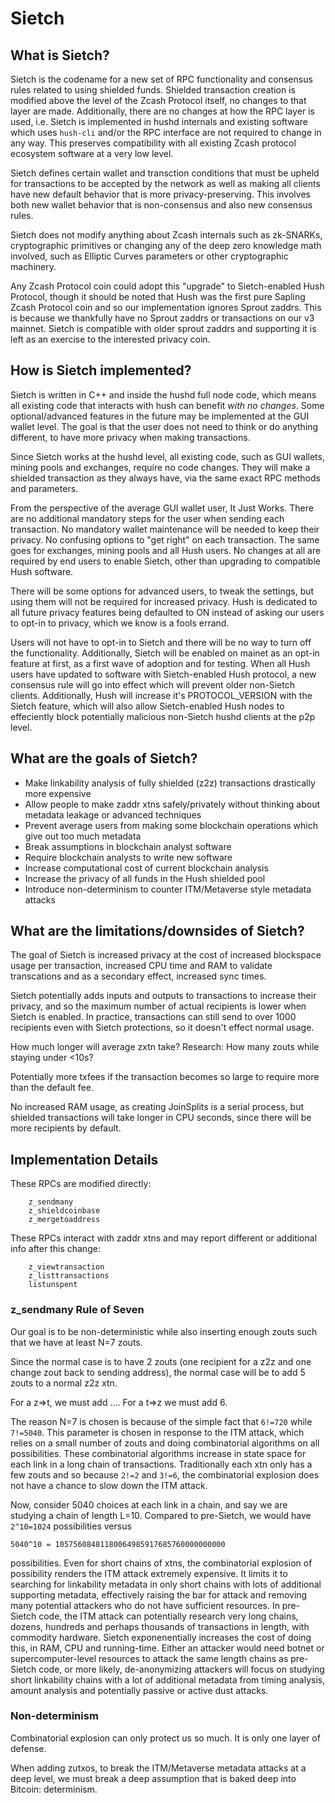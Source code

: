 # Sietch

## What is Sietch?

Sietch is the codename for a new set of RPC functionality and consensus rules related to
using shielded funds. Shielded transaction creation is modified above
the level of the Zcash Protocol itself, no changes to that
layer are made. Additionally, there are no changes at how the RPC layer
is used, i.e. Sietch is implemented in hushd internals and existing software
which uses `hush-cli` and/or the RPC interface are not required to change
in any way. This preserves compatibility with all existing Zcash protocol
ecosystem software at a very low level.

Sietch defines certain wallet and transction conditions that must be
upheld for transactions to be accepted by the network as well as making all clients have
new default behavior that is more privacy-preserving. This involves both
new wallet behavior that is non-consensus and also new consensus rules.

Sietch does not modify anything about Zcash internals such as zk-SNARKs,
cryptographic primitives or changing any of the deep zero knowledge math involved, such
as Elliptic Curves parameters or other cryptographic machinery.

Any Zcash Protocol coin could adopt this "upgrade" to Sietch-enabled Hush Protocol,
though it should be noted that Hush was the first pure Sapling Zcash Protocol
coin and so our implementation ignores Sprout zaddrs. This is because we thankfully
have no Sprout zaddrs or transactions on our v3 mainnet.
Sietch is compatible with older sprout zaddrs and supporting
it is left as an exercise to the interested privacy coin.

## How is Sietch implemented?

Sietch is written in C++ and inside the hushd full node code, which means
all existing code that interacts with hush can benefit *with no changes*.
Some optional/advanced features in the future
may be implemented at the GUI wallet level. The goal is that the user does not need
to think or do anything different, to have more privacy when
making transactions.

Since Sietch works at the hushd level, all existing code, such as GUI wallets,
mining pools and exchanges, require no code changes. They will make a shielded
transaction as they always have, via the same exact RPC methods and parameters.

From the perspective of the average GUI wallet user, It Just Works.
There are no additional mandatory steps for the user when sending
each transaction. No mandatory wallet maintenance will be needed
to keep their privacy. No confusing options to "get right" on each transaction.
The same goes for exchanges, mining pools and all Hush users.
No changes at all are required by end users to enable Sietch, other than upgrading
to compatible Hush software.

There will be some options for advanced users, to
tweak the settings, but using them will not be required for increased privacy.
Hush is dedicated to all future privacy features being defaulted to ON instead
of asking our users to opt-in to privacy, which we know is a fools errand.

Users will not have to opt-in to Sietch and there will be no way to turn off
the functionality. Additionally, Sietch will be enabled on mainet as an opt-in feature
at first, as a first wave of adoption and for testing. When all Hush users have updated
to software with Sietch-enabled Hush protocol, a new consensus rule will go into effect
which will prevent older non-Sietch clients. Additionally, Hush will increase it's
PROTOCOL\_VERSION with the Sietch feature, which will also allow Sietch-enabled Hush nodes
to effeciently block potentially malicious non-Sietch hushd clients at the p2p level.

## What are the goals of Sietch?

 * Make linkability analysis of fully shielded (z2z) transactions drastically more expensive
 * Allow people to make zaddr xtns safely/privately without thinking about
   metadata leakage or advanced techniques
 * Prevent average users from making some blockchain operations which give out too much metadata
 * Break assumptions in blockchain analyst software
 * Require blockchain analysts to write new software
 * Increase computational cost of current blockchain analysis
 * Increase the privacy of all funds in the Hush shielded pool
 * Introduce non-determinism to counter ITM/Metaverse style metadata attacks

## What are the limitations/downsides of Sietch?

The goal of Sietch is increased privacy at the cost of increased blockspace usage per transaction,
increased CPU time and RAM to validate transcations and as a secondary effect, increased sync times.

Sietch potentially adds inputs and outputs to transactions to increase their privacy,
and so the maximum number of actual recipients is lower when Sietch is enabled. In practice,
transactions can still send to over 1000 recipients even with Sietch protections, so it
doesn't effect normal usage.

How much longer will average zxtn take? Research: How many zouts while staying under <10s?

Potentially more txfees if the transaction becomes so large to require more than the default fee.

No increased RAM usage, as creating JoinSplits is a serial process, but shielded transactions
will take longer in CPU seconds, since there will be more recipients by default.

## Implementation Details

These RPCs are modified directly:

```
	z_sendmany
	z_shieldcoinbase
	z_mergetoaddress
```

These RPCs interact with zaddr xtns and may report different or additional info after this change:

```
	z_viewtransaction
	z_listtransactions
	listunspent
```

### z\_sendmany Rule of Seven

Our goal is to be non-deterministic while also inserting enough zouts such that we have at least N=7 zouts.

Since the normal case is to have 2 zouts (one recipient for a z2z and one change zout back to sending address),
the normal case will be to add 5 zouts to a normal z2z xtn.

For a z=>t, we must add ....
For a t=>z we must add 6.

The reason N=7 is chosen is because of the simple fact that `6!=720` while `7!=5040`. This parameter is chosen
in response to the ITM attack, which relies on a small number of zouts and doing combinatorial algorithms on all
possibilities. These combinatorial algorithms increase in state space for each link in a long chain of transactions.
Traditionally each xtn only has a few zouts and so because `2!=2` and `3!=6`, the combinatorial explosion does not
have a chance to slow down the ITM attack.

Now, consider 5040 choices at each link in a chain, and say we are studying a chain of length L=10.
Compared to pre-Sietch, we would have `2^10=1024` possibilities versus

```
5040^10 = 10575608481180064985917685760000000000
````

possibilities. Even for short chains of xtns, the combinatorial explosion of possibility renders the ITM attack
extremely expensive. It limits it to searching for linkability metadata in only short chains with lots of
additional supporting metadata, effectively raising the bar for attack and removing many potential attackers
who do not have sufficient resources. In pre-Sietch code, the ITM attack can potentially research very long chains,
dozens, hundreds and perhaps thousands of transactions in length, with commodity hardware.
Sietch exponenentially increases the cost of doing this, in RAM, CPU and running-time. Either an attacker would
need botnet or supercomputer-level resources to attack the same length chains as pre-Sietch code, or more likely,
de-anonymizing attackers will focus on studying short linkability chains with a lot of additional metadata from
timing analysis, amount analysis and potentially passive or active dust attacks.


### Non-determinism


Combinatorial explosion can only protect us so much. It is only one layer of defense. 

When adding zutxos, to break the ITM/Metaverse metadata attacks at a deep level, we must break a deep assumption
that is baked deep into Bitcoin: determinism.

